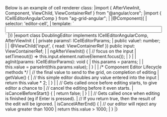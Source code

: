 <framework-specific-section frameworks="angular">
Below is an example of cell renderer class:

<snippet transform={false}>
|import { AfterViewInit, Component, ViewChild, ViewContainerRef } from "@angular/core";
|import { ICellEditorAngularComp } from "ag-grid-angular";
|
|@Component({
|    selector: 'editor-cell',
|    template: `<input type="number" [(ngModel)]="value" #input style="width: 100%" />`
|})
|export class DoublingEditor implements ICellEditorAngularComp, AfterViewInit {
|    private params!: ICellEditorParams; 
|    public value!: number;
|
|    @ViewChild('input', { read: ViewContainerRef }) public input: ViewContainerRef;
|
|    ngAfterViewInit() {
|        // focus on the input
|        setTimeout(() => this.input.element.nativeElement.focus());
|    }
|
|    agInit(params: ICellEditorParams): void {
|        this.params = params;
|
|        this.value = parseInt(this.params.value);
|    }
|
|    /* Component Editor Lifecycle methods */
|    // the final value to send to the grid, on completion of editing
|    getValue() {
|        // this simple editor doubles any value entered into the input
|        return this.value * 2;
|    }
|
|    // Gets called once before editing starts, to give editor a chance to
|    // cancel the editing before it even starts.
|    isCancelBeforeStart() {
|        return false;
|    }
|
|    // Gets called once when editing is finished (eg if Enter is pressed).
|    // If you return true, then the result of the edit will be ignored.
|    isCancelAfterEnd() {
|        // our editor will reject any value greater than 1000
|        return this.value > 1000;
|    }
|}
</snippet>
</framework-specific-section>